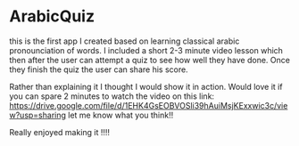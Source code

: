 # ArabicQuiz

this is the first app I created based on learning classical arabic pronounciation of words. I included a short 2-3 minute video lesson which then after the user can attempt a quiz to see how well they have done. Once they finish the quiz the user can share his score. 

Rather than explaining it I thought I would show it in action. Would love it if you can spare 2 minutes to watch the video on this link: https://drive.google.com/file/d/1EHK4GsEOBVOSli39hAuiMsjKExxwic3c/view?usp=sharing
let me know what you think!!



Really enjoyed making it !!!!
